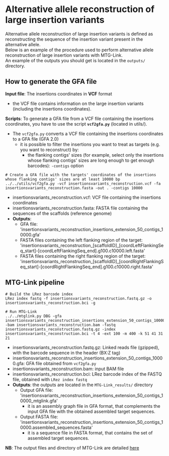 # Alternative allele reconstruction of large insertion variants

Alternative allele reconstruction of large insertion variants is defined as reconstructing the sequence of the insertion variant present in the alternative allele.  
Below is an example of the procedure used to perform alternative allele reconstruction of large insertion variants with MTG-Link.  
An example of the outputs you should get is located in the `outputs/` directory.


## How to generate the GFA file

**Input file**: The insertions coordinates in **VCF** format
* the VCF file contains information on the large insertion variants (including the insertions coordinates).

**Scripts**: To generate a GFA file from a VCF file containing the insertions coordinates, you have to use the script **`vcf2gfa.py`** (located in utils/).
* The `vcf2gfa.py` converts a VCF file containing the insertions coordinates to a GFA file (GFA 2.0)
    * it is possible to filter the insertions you want to treat as targets (e.g. you want to reconstruct) by:
        * the flanking contigs' sizes (for example, select only the insertions whose flanking contigs' sizes are long enough to get enough barcodes): `-contigs` option
```
# Create a GFA file with the targets' coordinates of the insertions whose flanking contigs' sizes are at least 10000 bp
../../utils/vcf2gfa.py -vcf insertionsvariants_reconstruction.vcf -fa insertionsvariants_reconstruction.fasta -out . -contigs 10000
```
* insertionsvariants_reconstruction.vcf: VCF file containing the insertions coordinates
* insertionsvariants_reconstruction.fasta: FASTA file containing the sequences of the scaffolds (reference genome)
* **Outputs**: 
    * GFA file: 'insertionsvariants_reconstruction_insertions_extension_50_contigs_10000.gfa'
    * FASTA files containing the left flanking region of the target: 'insertionsvariants_reconstruction_[scaffoldID]_[coordLeftFlankingSeq_start]-[coordLeftFlankingSeq_end].g100.c10000.left.fasta'
    * FASTA files containing the right flanking region of the target: 'insertionsvariants_reconstruction_[scaffoldID]_[coordRightFlankingSeq_start]-[coordRightFlankingSeq_end].g100.c10000.right.fasta'


## MTG-Link pipeline

```
# Build the LRez barcode index
LRez index fastq -f insertionsvariants_reconstruction.fastq.gz -o insertionsvariants_reconstruction.bci -g

# Run MTG-Link
../../mtglink.py DBG -gfa insertionsvariants_reconstruction_insertions_extension_50_contigs_10000.gfa -bam insertionsvariants_reconstruction.bam -fastq insertionsvariants_reconstruction.fastq.gz -index insertionsvariants_reconstruction.bci -t 4 -ext 100 -m 400 -k 51 41 31 21
```
* insertionsvariants_reconstruction.fastq.gz: Linked reads file (gzipped), with the barcode sequence in the header (BX:Z tag)
* insertionsvariants_reconstruction_insertions_extension_50_contigs_10000.gfa: GFA file obtained from `vcf2gfa.py`
* insertionsvariants_reconstruction.bam: input BAM file
* insertionsvariants_reconstruction.bci: LRez barcode index of the FASTQ file, obtained with `LRez index fastq`
* **Outputs**: the outputs are located in the `MTG-Link_results/` directory
    * Output GFA file: 'insertionsvariants_reconstruction_insertions_extension_50_contigs_10000_mtglink.gfa'
        * it is an assembly graph file in GFA format, that complements the input GFA file with the obtained assembled target sequences.
    * Output FASTA file: 'insertionsvariants_reconstruction_insertions_extension_50_contigs_10000.assembled_sequences.fasta'
        * it is a sequence file in FASTA format, that contains the set of assembled target sequences.

**NB**: The output files and directory of MTG-Link are detailed [here](TODO)

